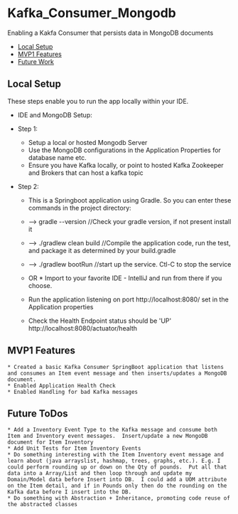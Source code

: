# Kafka_Consumer_Mongodb
 Enabling a Kakfa Consumer that persists data in MongoDB documents

* [Local Setup](#local-setup)
* [MVP1 Features](#MVP1-Features)
* [Future Work](#Future-ToDos)

## Local Setup 

These steps enable you to run the app locally within your IDE.  
* IDE and MongoDB Setup:

* Step 1:
    * Setup a local or hosted Mongodb Server
    * Use the MongoDB configurations in the Application Properties for database name etc.
    * Ensure you have Kafka locally, or point to hosted Kafka Zookeeper and Brokers that can host a kafka topic
    
* Step 2:
    * This is a Springboot application using Gradle.  So you can enter these commands in the project directory:
    * --> gradle --version //Check your gradle version, if not present install it
    * --> ./gradlew clean build //Compile the application code, run the test, and package it as determined by your build.gradle
    * --> ./gradlew bootRun //start up the service.  Ctl-C to stop the service
    * OR
          * Import to your favorite IDE - IntelliJ and run from there if you choose.
    
    * Run the application listening on port http://localhost:8080/ set in the Application properties
    * Check the Health Endpoint status should be 'UP' http://localhost:8080/actuator/health



## MVP1 Features

    * Created a basic Kafka Consumer SpringBoot application that listens and consumes an Item event message and then inserts/updates a MongoDB document.
    * Enabled Application Health Check
    * Enabled Handling for bad Kafka messages
    

## Future ToDos
    * Add a Inventory Event Type to the Kafka message and consume both Item and Inventory event messages.  Insert/update a new MongoDB document for Item Inventory
    * Add Unit Tests for Item Inventory Events
    * Do something interesting with the Item Inventory event message and learn about (java arrayslist, hashmap, trees, graphs, etc.). E.g. I could perform rounding up or down on the Qty of pounds.  Put all that data into a Array/List and then loop through and update my Domain/Model data before Insert into DB.  I could add a UOM attribute on the Item detail, and if in Pounds only then do the rounding on the Kafka data before I insert into the DB.
    * Do something with Abstraction + Inheritance, promoting code reuse of the abstracted classes
    
   



